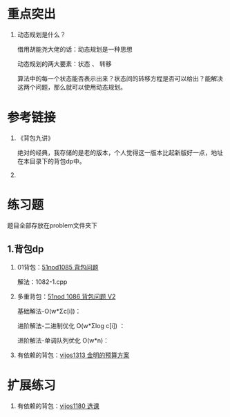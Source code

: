 # 重点突出

1. 动态规划是什么？

   借用胡能尧大佬的话：动态规划是一种思想

   动态规划的两大要素：状态 、 转移

   算法中的每一个状态能否表示出来？状态间的转移方程是否可以给出？能解决这两个问题，那么就可以使用动态规划。

# 参考链接

1. 《背包九讲》

   绝对的经典，我存储的是老的版本，个人觉得这一版本比起新版好一点，地址在本目录下的背包dp中。

2. 

# 练习题

题目全部存放在problem文件夹下

## 1.背包dp

1. 01背包：[51nod1085 背包问题](http://www.51nod.com/onlineJudge/questionCode.html#!problemId=1085)

   解法：1082-1.cpp

2. 多重背包：[51nod 1086 背包问题 V2](http://www.51nod.com/onlineJudge/questionCode.html#!problemId=1086)

   基础解法-O(w*Σc[i])：

   进阶解法-二进制优化 O(w*Σlog c[i]) ：

   进阶解法-单调队列优化 O(w*n)：

3. 有依赖的背包：[vijos1313 金明的预算方案](https://vijos.org/p/1313)

# 扩展练习

1. 有依赖的背包：[vijos1180 选课](https://vijos.org/p/1180)
